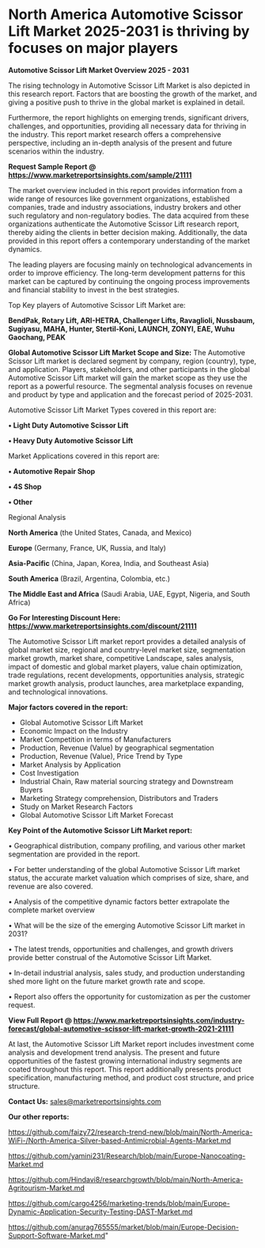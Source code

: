 # North America Automotive Scissor Lift Market 2025-2031 is thriving by focuses on major players

<Strong> Automotive Scissor Lift Market Overview 2025 - 2031</strong>

The rising technology in Automotive Scissor Lift Market is also depicted in this research report. Factors that are boosting the growth of the market, and giving a positive push to thrive in the global market is explained in detail.

Furthermore, the report highlights on emerging trends, significant drivers, challenges, and opportunities, providing all necessary data for thriving in the industry. This report market research offers a comprehensive perspective, including an in-depth analysis of the present and future scenarios within the industry.

<strong>Request Sample Report @ <a href=https://www.marketreportsinsights.com/sample/21111>https://www.marketreportsinsights.com/sample/21111</a></strong>

The market overview included in this report provides information from a wide range of resources like government organizations, established companies, trade and industry associations, industry brokers and other such regulatory and non-regulatory bodies. The data acquired from these organizations authenticate the Automotive Scissor Lift research report, thereby aiding the clients in better decision making. Additionally, the data provided in this report offers a contemporary understanding of the market dynamics.

The leading players are focusing mainly on technological advancements in order to improve efficiency. The long-term development patterns for this market can be captured by continuing the ongoing process improvements and financial stability to invest in the best strategies.

Top Key players of Automotive Scissor Lift Market are:

<strong>BendPak, Rotary Lift, ARI-HETRA, Challenger Lifts, Ravaglioli, Nussbaum, Sugiyasu, MAHA, Hunter, Stertil-Koni, LAUNCH, ZONYI, EAE, Wuhu Gaochang, PEAK</strong>

<strong><b>Global Automotive Scissor Lift Market Scope and Size:</b></strong>
The Automotive Scissor Lift market is declared segment by company, region (country), type, and application. Players, stakeholders, and other participants in the global Automotive Scissor Lift market will gain the market scope as they use the report as a powerful resource. The segmental analysis focuses on revenue and product by type and application and the forecast period of 2025-2031.

Automotive Scissor Lift Market Types covered in this report are:

<strong>• Light Duty Automotive Scissor Lift

• Heavy Duty Automotive Scissor Lift</strong>

Market Applications covered in this report are:

<strong>• Automotive Repair Shop

• 4S Shop

• Other</strong> 

Regional Analysis

<strong>North America</strong> (the United States, Canada, and Mexico)

<strong>Europe</strong> (Germany, France, UK, Russia, and Italy)

<strong>Asia-Pacific</strong> (China, Japan, Korea, India, and Southeast Asia)

<strong>South America</strong> (Brazil, Argentina, Colombia, etc.)

<strong>The Middle East and Africa</strong> (Saudi Arabia, UAE, Egypt, Nigeria, and South Africa)

<strong>Go For Interesting Discount Here: <a href=https://www.marketreportsinsights.com/discount/21111>https://www.marketreportsinsights.com/discount/21111</a></strong>

The Automotive Scissor Lift market report provides a detailed analysis of global market size, regional and country-level market size, segmentation market growth, market share, competitive Landscape, sales analysis, impact of domestic and global market players, value chain optimization, trade regulations, recent developments, opportunities analysis, strategic market growth analysis, product launches, area marketplace expanding, and technological innovations.

<strong><b>Major factors covered in the report:</b></strong>
<ul>
  <li>Global Automotive Scissor Lift Market </li>
  <li>Economic Impact on the Industry</li>
  <li>Market Competition in terms of Manufacturers</li>
  <li>Production, Revenue (Value) by geographical segmentation</li>
  <li>Production, Revenue (Value), Price Trend by Type</li>
  <li>Market Analysis by Application</li>
  <li>Cost Investigation</li>
  <li>Industrial Chain, Raw material sourcing strategy and Downstream Buyers</li>
  <li>Marketing Strategy comprehension, Distributors and Traders</li>
  <li>Study on Market Research Factors</li>
  <li>Global Automotive Scissor Lift Market Forecast</li>
</ul>

<strong><b>Key Point of the Automotive Scissor Lift Market report:</b></strong>

• Geographical distribution, company profiling, and various other market segmentation are provided in the report.

• For better understanding of the global Automotive Scissor Lift market status, the accurate market valuation which comprises of size, share, and revenue are also covered.

• Analysis of the competitive dynamic factors better extrapolate the complete market overview

• What will be the size of the emerging Automotive Scissor Lift market in 2031?

• The latest trends, opportunities and challenges, and growth drivers provide better construal of the Automotive Scissor Lift Market.

• In-detail industrial analysis, sales study, and production understanding shed more light on the future market growth rate and scope.

• Report also offers the opportunity for customization as per the customer request.

<strong><b>View Full Report @ <a href=https://www.marketreportsinsights.com/industry-forecast/global-automotive-scissor-lift-market-growth-2021-21111>https://www.marketreportsinsights.com/industry-forecast/global-automotive-scissor-lift-market-growth-2021-21111</a></b></strong>


At last, the Automotive Scissor Lift Market report includes investment come analysis and development trend analysis. The present and future opportunities of the fastest growing international industry segments are coated throughout this report. This report additionally presents product specification, manufacturing method, and product cost structure, and price structure.

<strong>Contact Us:</strong>
sales@marketreportsinsights.com

<strong>Our other reports:</strong>

<a href=https://github.com/faizy72/research-trend-new/blob/main/North-America-WiFi-/North-America-Silver-based-Antimicrobial-Agents-Market.md>https://github.com/faizy72/research-trend-new/blob/main/North-America-WiFi-/North-America-Silver-based-Antimicrobial-Agents-Market.md</a>

<a href=https://github.com/yamini231/Research/blob/main/Europe-Nanocoating-Market.md>https://github.com/yamini231/Research/blob/main/Europe-Nanocoating-Market.md</a>

<a href=https://github.com/Hindavi8/researchgrowth/blob/main/North-America-Agritourism-Market.md>https://github.com/Hindavi8/researchgrowth/blob/main/North-America-Agritourism-Market.md</a>

<a href=https://github.com/cargo4256/marketing-trends/blob/main/Europe-Dynamic-Application-Security-Testing-DAST-Market.md>https://github.com/cargo4256/marketing-trends/blob/main/Europe-Dynamic-Application-Security-Testing-DAST-Market.md</a>

<a href=https://github.com/anurag765555/market/blob/main/Europe-Decision-Support-Software-Market.md>https://github.com/anurag765555/market/blob/main/Europe-Decision-Support-Software-Market.md</a>"

